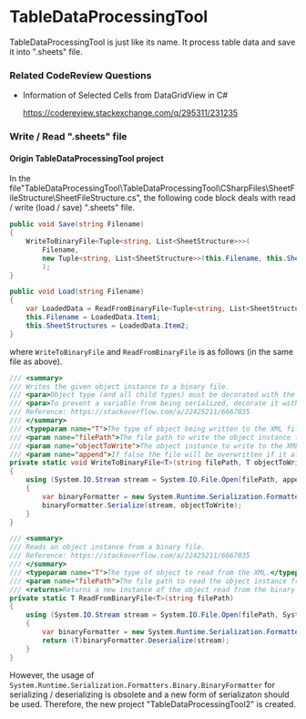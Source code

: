 # TableDataProcessingTool

TableDataProcessingTool is just like its name. It process table data and save it into ".sheets" file.

### Related CodeReview Questions

- Information of Selected Cells from DataGridView in C#
  
  https://codereview.stackexchange.com/q/295311/231235

### Write / Read ".sheets" file

#### Origin TableDataProcessingTool project

In the file"TableDataProcessingTool\TableDataProcessingTool\CSharpFiles\SheetFileStructure\SheetFileStructure.cs", the following code block deals with read / write (load / save) ".sheets" file.

```C#
public void Save(string Filename)
{
    WriteToBinaryFile<Tuple<string, List<SheetStructure>>>(
        Filename,
        new Tuple<string, List<SheetStructure>>(this.Filename, this.SheetStructures)
        );
}

public void Load(string Filename)
{
    var LoadedData = ReadFromBinaryFile<Tuple<string, List<SheetStructure>>>(Filename);
    this.Filename = LoadedData.Item1;
    this.SheetStructures = LoadedData.Item2;
}
```

where `WriteToBinaryFile` and `ReadFromBinaryFile` is as follows (in the same file as above).

```C#
/// <summary>
/// Writes the given object instance to a binary file.
/// <para>Object type (and all child types) must be decorated with the [Serializable] attribute.</para>
/// <para>To prevent a variable from being serialized, decorate it with the [NonSerialized] attribute; cannot be applied to properties.</para>
/// Reference: https://stackoverflow.com/a/22425211/6667035
/// </summary>
/// <typeparam name="T">The type of object being written to the XML file.</typeparam>
/// <param name="filePath">The file path to write the object instance to.</param>
/// <param name="objectToWrite">The object instance to write to the XML file.</param>
/// <param name="append">If false the file will be overwritten if it already exists. If true the contents will be appended to the file.</param>
private static void WriteToBinaryFile<T>(string filePath, T objectToWrite, bool append = false)
{
    using (System.IO.Stream stream = System.IO.File.Open(filePath, append ? System.IO.FileMode.Append : System.IO.FileMode.Create))
    {
        var binaryFormatter = new System.Runtime.Serialization.Formatters.Binary.BinaryFormatter();
        binaryFormatter.Serialize(stream, objectToWrite);
    }
}

/// <summary>
/// Reads an object instance from a binary file.
/// Reference: https://stackoverflow.com/a/22425211/6667035
/// </summary>
/// <typeparam name="T">The type of object to read from the XML.</typeparam>
/// <param name="filePath">The file path to read the object instance from.</param>
/// <returns>Returns a new instance of the object read from the binary file.</returns>
private static T ReadFromBinaryFile<T>(string filePath)
{
    using (System.IO.Stream stream = System.IO.File.Open(filePath, System.IO.FileMode.Open))
    {
        var binaryFormatter = new System.Runtime.Serialization.Formatters.Binary.BinaryFormatter();
        return (T)binaryFormatter.Deserialize(stream);
    }
}
```

However, the usage of `System.Runtime.Serialization.Formatters.Binary.BinaryFormatter` for serializing / deserializing is obsolete and a new form of serializaton should be used. Therefore, the new project "TableDataProcessingTool2" is created.

